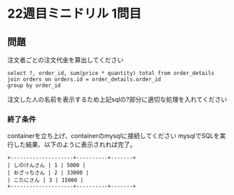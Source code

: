# 22週目ミニドリル 1問目

## 問題

注文者ごとの注文代金を算出してください

```
select ?, order_id, sum(price * quantity) total from order_details
join orders on orders.id = order_details.order_id
group by order_id
```
注文した人の名前を表示するため上記sqlの?部分に適切な処理を入れてください

### 終了条件
containerを立ち上げ、containerのmysqlに接続してください
mysqlでSQLを実行した結果、以下のように表示されれば完了。

```
+--------------------+----------+-------+
| しのけんさん | 1 | 5000 |
| おざっちさん | 2 | 33000 |
| こたにさん | 3 | 15000 |
+--------------------+----------+-------+
```